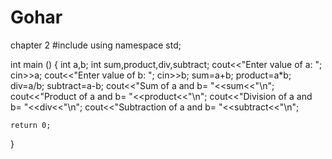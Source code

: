 # Gohar
chapter 2 
#include <iostream>
using namespace std;

int main ()
{
	int a,b;
	int sum,product,div,subtract;
	cout<<"Enter value of a: ";
	cin>>a;
	cout<<"Enter value of b: ";
	cin>>b;
	sum=a+b;
	product=a*b;
	div=a/b;
	subtract=a-b;
	cout<<"Sum of a and b= "<<sum<<"\n";
	cout<<"Product of a and b= "<<product<<"\n";
	cout<<"Division of a and b= "<<div<<"\n";
	cout<<"Subtraction of a and b= "<<subtract<<"\n";


	return 0;


}
